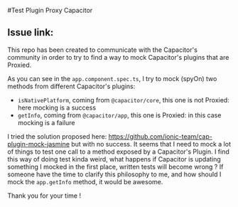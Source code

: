 #Test Plugin Proxy Capacitor

## Issue link: 

This repo has been created to communicate with the Capacitor's community in order to try to find a way to mock Capacitor's plugins that are Proxied.

As you can see in the `app.component.spec.ts`, I try to mock (spyOn) two methods from different Capacitor's plugins:

- `isNativePlatform`, coming from `@capacitor/core`, this one is not Proxied: here mocking is a success
- `getInfo`, coming from `@capacitor/app`, this one is Proxied: in this case mocking is a failure

I tried the solution proposed here: https://github.com/ionic-team/cap-plugin-mock-jasmine but with no success. It seems that I need to mock a lot of things to test one call to a method exposed by a Capacitor's Plugin. I find this way of doing test kinda weird, what happens if Capacitor is updating something I mocked in the first place, written tests will become wrong ? If someone have the time to clarify this philosophy to me, and how should I mock the `app.getInfo` method, it would be awesome. 

Thank you for your time !
